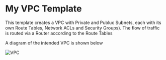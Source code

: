 # My VPC Template
This template creates a VPC with Private and Publuc Subnets, each with its own Route Tables, Network ACLs and Security Groups).
The flow of traffic is routed via a Router according to the Route Tables

A diagram of the intended VPC is shown below

![VPC](/Images/AWS_VPC.png "My VPC")
